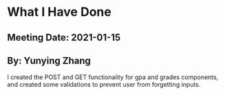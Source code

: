 # What I Have Done
## Meeting Date: 2021-01-15
## By: Yunying Zhang

I created the POST and GET functionality for gpa and grades components, and created some validations to prevent user from forgetting inputs.  
